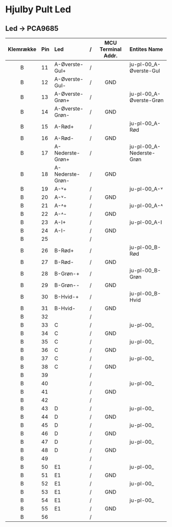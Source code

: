 # Hjulby Pult Led

## Led -> PCA9685

|Klemrække|Pin|Led|/|MCU Terminal Addr.|Entites Name|
|:---:|:---|:---|:---:|:---:|:---|
|B|11|A-Øverste-Gul+|/||ju-pl-00_A-Øverste-Gul|
|B|12|A-Øverste-Gul-|/|GND||
|B|13|A-Øverste-Grøn+|/||ju-pl-00_A-Øverste-Grøn|
|B|14|A-Øverste-Grøn-|/|GND||
|B|15|A-Rød+|/||ju-pl-00_A-Rød|
|B|16|A-Rød-|/|GND||
|B|17|A-Nederste-Grøn+|/||ju-pl-00_A-Nederste-Grøn|
|B|18|A-Nederste-Grøn-|/|GND||
|B|19|A-˅+|/||ju-pl-00_A-˅|
|B|20|A-˅-|/|GND||
|B|21|A-˄+|/||ju-pl-00_A-˄|
|B|22|A-˄-|/|GND||
|B|23|A-І+|/||ju-pl-00_A-І|
|B|24|A-І-|/|GND||
|B|25||/|||
|B|26|B-Rød+|/||ju-pl-00_B-Rød|
|B|27|B-Rød-|/|GND||
|B|28|B-Grøn-+|/||ju-pl-00_B-Grøn|
|B|29|B-Grøn--|/|GND||
|B|30|B-Hvid-+|/||ju-pl-00_B-Hvid|
|B|31|B-Hvid-|/|GND||
|B|32||/|||
|B|33|C|/||ju-pl-00_|
|B|34|C|/|GND||
|B|35|C|/||ju-pl-00_|
|B|36|C|/|GND||
|B|37|C|/||ju-pl-00_|
|B|38|C|/|GND||
|B|39||/|||
|B|40||/||ju-pl-00_|
|B|41||/|GND||
|B|42||/|||
|B|43|D|/||ju-pl-00_|
|B|44|D|/|GND||
|B|45|D|/||ju-pl-00_|
|B|46|D|/|GND||
|B|47|D|/||ju-pl-00_|
|B|48|D|/|GND||
|B|49||/|||
|B|50|E1|/||ju-pl-00_|
|B|51|E1|/|GND||
|B|52|E1|/||ju-pl-00_|
|B|53|E1|/|GND||
|B|54|E1|/||ju-pl-00_|
|B|55|E1|/|GND||
|B|56||/|||
